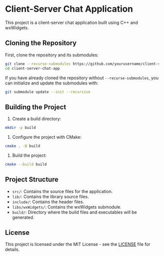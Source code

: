 # Client-Server Chat Application
This project is a client-server chat application built using C++ and wxWidgets.

## Cloning the Repository

First, clone the repository and its submodules:

```sh
git clone --recurse-submodules https://github.com/yourusername/client-server-chat-app.git
cd client-server-chat-app
```

If you have already cloned the repository without `--recurse-submodules`, you can initialize and update the submodules with:

```sh
git submodule update --init --recursive
```

## Building the Project 

1. Create a build directory:

```sh
mkdir -p build
```

1. Configure the project with CMake:

```sh
cmake . -B build
```

1. Build the project:

```sh
cmake --build build
```

## Project Structure 

- `src/`: Contains the source files for the application.
- `lib/`: Contains the library source files.
- `include/`: Contains the header files.
- `libs/wxWidgets/`: Contains the wxWidgets submodule.
- `build/`: Directory where the build files and executables will be generated.

## License
This project is licensed under the MIT License - see the [LICENSE](LICENSE) file for details.

